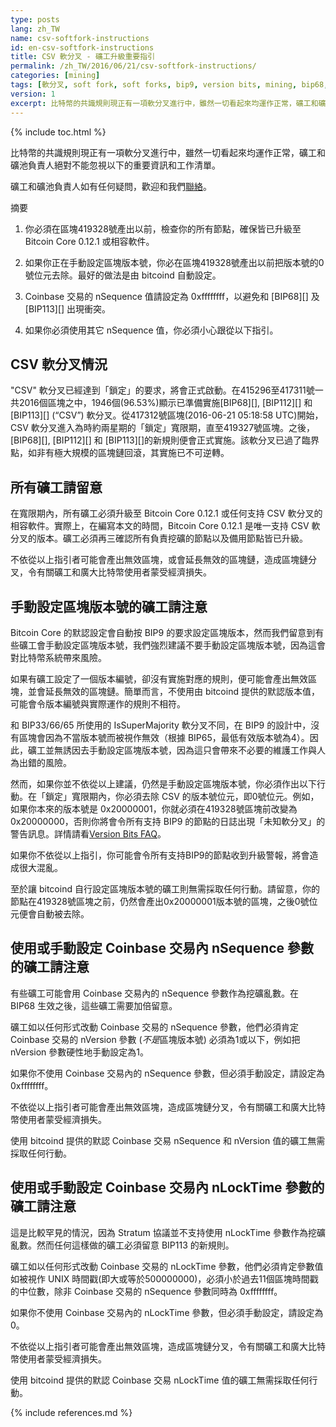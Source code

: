 ```yaml
---
type: posts
lang: zh_TW
name: csv-softfork-instructions
id: en-csv-softfork-instructions
title: CSV 軟分叉 - 礦工升級重要指引
permalink: /zh_TW/2016/06/21/csv-softfork-instructions/
categories: [mining]
tags: [軟分叉, soft fork, soft forks, bip9, version bits, mining, bip68, bip112, bip113]
version: 1
excerpt: 比特幣的共識規則現正有一項軟分叉進行中，雖然一切看起來均運作正常，礦工和礦池負責人絕對不能忽視以下的重要資訊和工作清單。
---
```

{% include toc.html %}

比特幣的共識規則現正有一項軟分叉進行中，雖然一切看起來均運作正常，礦工和礦池負責人絕對不能忽視以下的重要資訊和工作清單。

礦工和礦池負責人如有任何疑問，歡迎和我們[聯絡][1]。

摘要

1. 你必須在區塊419328號產出以前，檢查你的所有節點，確保皆已升級至 Bitcoin Core 0.12.1 或相容軟件。

2. 如果你正在手動設定區塊版本號，你必在區塊419328號產出以前把版本號的0號位元去除。最好的做法是由 bitcoind 自動設定。

3. Coinbase 交易的 nSequence 值請設定為 0xffffffff，以避免和 [BIP68][] 及 [BIP113][] 出現衝突。

4. 如果你必須使用其它 nSequence 值，你必須小心跟從以下指引。

## CSV 軟分叉情況

"CSV" 軟分叉已經達到「鎖定」的要求，將會正式啟動。在415296至417311號一共2016個區塊之中，1946個(96.53%)顯示已準備實施[BIP68][], [BIP112][] 和 [BIP113][] (“CSV”) 軟分叉。從417312號區塊(2016-06-21 05:18:58 UTC)開始，CSV 軟分叉進入為時約兩星期的「鎖定」寬限期，直至419327號區塊。之後，[BIP68][], [BIP112][] 和 [BIP113][]的新規則便會正式實施。該軟分叉已過了臨界點，如非有極大規模的區塊鏈回滾，其實施已不可逆轉。

## 所有礦工請留意

在寬限期內，所有礦工必須升級至 Bitcoin Core 0.12.1 或任何支持 CSV 軟分叉的相容軟件。實際上，在編寫本文的時間，Bitcoin Core 0.12.1 是唯一支持 CSV 軟分叉的版本。礦工必須再三確認所有負責挖礦的節點以及備用節點皆已升級。

不依從以上指引者可能會產出無效區塊，或會延長無效的區塊鏈，造成區塊鏈分叉，令有關礦工和廣大比特幣使用者蒙受經濟損失。

## 手動設定區塊版本號的礦工請注意

Bitcoin Core 的默認設定會自動按 BIP9 的要求設定區塊版本，然而我們留意到有些礦工會手動設定區塊版本號，我們強烈建議不要手動設定區塊版本號，因為這會對比特幣系統帶來風險。

如果有礦工設定了一個版本編號，卻沒有實施對應的規則，便可能會產出無效區塊，並會延長無效的區塊鏈。簡單而言，不使用由 bitcoind 提供的默認版本值，可能會令版本編號與實際運作的規則不相符。

和 BIP33/66/65 所使用的 IsSuperMajority 軟分叉不同，在 BIP9 的設計中，沒有區塊會因為不當版本號而被視作無效（根據 BIP65，最低有效版本號為4）。因此，礦工並無誘因去手動設定區塊版本號，因為這只會帶來不必要的維護工作與人為出錯的風險。

然而，如果你並不依從以上建議，仍然是手動設定區塊版本號，你必須作出以下行動。在「鎖定」寬限期內，你必須去除 CSV 的版本號位元，即0號位元。例如，如果你本來的版本號是 0x20000001，你就必須在419328號區塊前改變為 0x20000000，否則你將會令所有支持 BIP9 的節點的日誌出現「未知軟分叉」的警告訊息。詳情請看[Version Bits FAQ][2]。

如果你不依從以上指引，你可能會令所有支持BIP9的節點收到升級警報，將會造成很大混亂。

至於讓 bitcoind 自行設定區塊版本號的礦工則無需採取任何行動。請留意，你的節點在419328號區塊之前，仍然會產出0x20000001版本號的區塊，之後0號位元便會自動被去除。

## 使用或手動設定 Coinbase 交易內 nSequence 參數的礦工請注意

有些礦工可能會用 Coinbase 交易內的 nSequence 參數作為挖礦亂數。在 BIP68 生效之後，這些礦工需要加倍留意。

礦工如以任何形式改動 Coinbase 交易的 nSequence 參數，他們必須肯定 Coinbase 交易的 nVersion 參數 (*不是*區塊版本號) 必須為1或以下，例如把 nVersion 參數硬性地手動設定為1。

如果你不使用 Coinbase 交易內的 nSequence 參數，但必須手動設定，請設定為 0xffffffff。

不依從以上指引者可能會產出無效區塊，造成區塊鏈分叉，令有關礦工和廣大比特幣使用者蒙受經濟損失。

使用 bitcoind 提供的默認 Coinbase 交易 nSequence 和 nVersion 值的礦工無需採取任何行動。

## 使用或手動設定 Coinbase 交易內 nLockTime 參數的礦工請注意

這是比較罕見的情況，因為 Stratum 協議並不支持使用 nLockTime 參數作為挖礦亂數。然而任何這樣做的礦工必須留意 BIP113 的新規則。

礦工如以任何形式改動 Coinbase 交易的 nLockTime 參數，他們必須肯定參數值如被視作 UNIX 時間戳(即大或等於500000000)，必須小於過去11個區塊時間戳的中位數，除非 Coinbase 交易的 nSequence 參數同時為 0xffffffff。

如果你不使用 Coinbase 交易內的 nLockTime 參數，但必須手動設定，請設定為 0。

不依從以上指引者可能會產出無效區塊，造成區塊鏈分叉，令有關礦工和廣大比特幣使用者蒙受經濟損失。

使用 bitcoind 提供的默認 Coinbase 交易 nLockTime 值的礦工無需採取任何行動。

[1]: /en/contact/
[2]: /en/2016/06/08/version-bits-miners-faq/#when-should-miners-set-bits

{% include references.md %}
